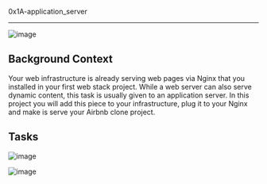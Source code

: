 0x1A-application_server
_________________________

![image](https://github.com/HalimaEla59/alx-system_engineering-devops/assets/86242444/bb542813-9c01-4d48-9e8c-58d5ac49bdcd)


Background Context
------------------

Your web infrastructure is already serving web pages via Nginx that you installed in your first web stack project. While a web server can also serve dynamic content, this task is usually given to an application server. In this project you will add this piece to your infrastructure, plug it to your Nginx and make is serve your Airbnb clone project.

Tasks
-----

![image](https://github.com/HalimaEla59/alx-system_engineering-devops/assets/86242444/3ec6547a-a84f-4603-a3d6-dcc39b20493e)

![image](https://github.com/HalimaEla59/alx-system_engineering-devops/assets/86242444/d6791f8a-7a79-4885-a5af-7f66f96d4fad)
